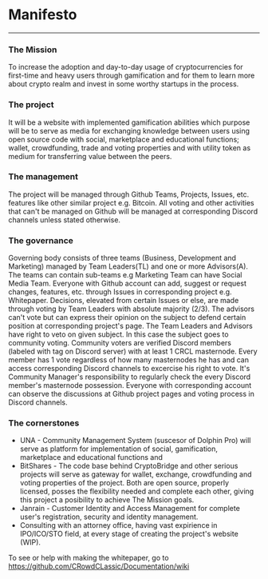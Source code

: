 # Manifesto
___

### The Mission
To increase the adoption and day-to-day usage of cryptocurrencies for first-time and heavy users through gamification and for them to learn more about crypto realm and invest in some worthy startups in the process.

### The project
It will be a website with implemented gamification abilities which purpose will be to serve as media for exchanging knowledge between users using open source code with social, marketplace and educational functions; wallet, crowdfunding, trade and voting properties and with utility token as medium for transferring value between the peers.

### The management
The project will be managed through Github Teams, Projects, Issues, etc. features like other similar project e.g. Bitcoin.
All voting and other activities that can't be managed on Github will be managed at corresponding Discord channels unless stated otherwise.

### The governance
Governing body consists of three teams (Business, Development and Marketing) managed by Team Leaders(TL) and one or more Advisors(A).
The teams can contain sub-teams e.g Marketing Team can have Social Media Team.
Everyone with Github account can add, suggest or request changes, features, etc. through Issues in corresponding project e.g. Whitepaper. 
Decisions, elevated from certain Issues or else, are made through voting by Team Leaders with absolute majority (2/3). 
The advisors can't vote but can express their opinion on the subject to defend certain position at corresponding project's page. 
The Team Leaders and Advisors have right to veto on given subject. In this case the subject goes to community voting. 
Community voters are verified Discord members (labeled with tag on Discord server) with at least 1 CRCL masternode. 
Every member has 1 vote regardless of how many masternodes he has and can access corresponding Discord channels to excercise his right to vote. It's Community Manager's responsibility to regularly check the every Discord member's masternode possession.
Everyone with corresponding account can observe the discussions at Github project pages and voting process in Discord channels. 

### The cornerstones
- UNA - Community Management System (suscesor of Dolphin Pro) will serve as platform for implementation of social, gamification, marketplace and educational functions and
- BitShares - The code base behind CryptoBridge and other serious projects will serve as gateway for wallet, exchange, crowdfunding and voting properties of the project. Both are open source, properly licensed, posses the flexibility needed and complete each other, giving this project a posibility to achieve The Mission goals.   
- Janrain - Customer Identity and Access Management for complete user's registration, security and identity management.
- Consulting with an attorney office, having vast expirience in IPO/ICO/STO field, at every stage of creating the project's website (WIP).

To see or help with making the whitepaper, go to https://github.com/CRowdCLassic/Documentation/wiki
